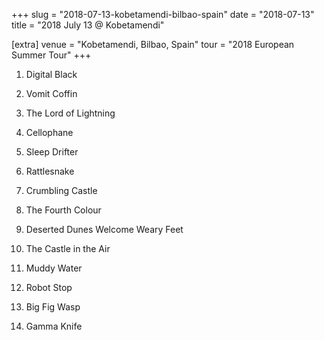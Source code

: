 +++
slug = "2018-07-13-kobetamendi-bilbao-spain"
date = "2018-07-13"
title = "2018 July 13 @ Kobetamendi"

[extra]
venue = "Kobetamendi, Bilbao, Spain"
tour = "2018 European Summer Tour"
+++


 1. Digital Black

 2. Vomit Coffin

 3. The Lord of Lightning

 4. Cellophane

 5. Sleep Drifter

 6. Rattlesnake

 7. Crumbling Castle

 8. The Fourth Colour

 9. Deserted Dunes Welcome Weary Feet

10. The Castle in the Air

11. Muddy Water

12. Robot Stop

13. Big Fig Wasp

14. Gamma Knife


